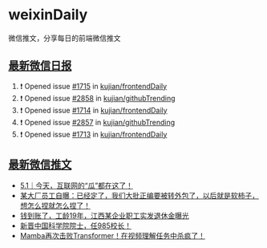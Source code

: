 # weixinDaily
微信推文，分享每日的前端微信推文

## [最新微信日报](https://github.com/kujian/weixinDaily/issues)

<!--START_SECTION:activity-->
1. ❗ Opened issue [#1715](https://github.com/kujian/frontendDaily/issues/1715) in [kujian/frontendDaily](https://github.com/kujian/frontendDaily)
2. ❗ Opened issue [#2858](https://github.com/kujian/githubTrending/issues/2858) in [kujian/githubTrending](https://github.com/kujian/githubTrending)
3. ❗ Opened issue [#1714](https://github.com/kujian/frontendDaily/issues/1714) in [kujian/frontendDaily](https://github.com/kujian/frontendDaily)
4. ❗ Opened issue [#2857](https://github.com/kujian/githubTrending/issues/2857) in [kujian/githubTrending](https://github.com/kujian/githubTrending)
5. ❗ Opened issue [#1713](https://github.com/kujian/frontendDaily/issues/1713) in [kujian/frontendDaily](https://github.com/kujian/frontendDaily)
<!--END_SECTION:activity-->


## [最新微信推文](https://weixin.qdkfweb.cn/)

<!-- BLOG-POST-LIST:START -->
- [5.1｜今天，互联网的“瓜”都在这了！](https://weixin.qdkfweb.cn/44135.html)
- [某大厂员工自曝：已经定了，我们大批正编要被转外包了，以后就是软柿子，想怎么捏就怎么捏了！](https://weixin.qdkfweb.cn/44127.html)
- [钱到账了，工龄19年，江西某企业职工实发退休金曝光](https://weixin.qdkfweb.cn/44128.html)
- [新晋中国科学院院士，任985校长！](https://weixin.qdkfweb.cn/44143.html)
- [Mamba再次击败Transformer！在视频理解任务中杀疯了！](https://weixin.qdkfweb.cn/44144.html)
<!-- BLOG-POST-LIST:END -->